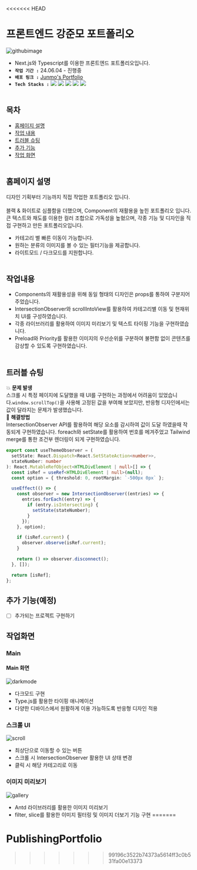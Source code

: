 <<<<<<< HEAD
# 프론트엔드 강준모 포트폴리오

![githubimage](https://github.com/user-attachments/assets/e7b265f3-639e-4de0-a4c5-4987203dca9d)

- Next.js와 Typescript를 이용한 프론트엔드 포트폴리오입니다.
  <br/>
- **`작업 기간 :`** 24.06.04 - 진행중
- **`배포 링크 :`** [Junmo's Portfolio](https://junmo-portfolio.vercel.app/)
- **`Tech Stacks :`** <img src="https://img.shields.io/badge/Next.js-000000?style=flat-square&logo=Next.js&logoColor=white"/> <img src="https://img.shields.io/badge/React-61DAFB?style=flat-square&logo=React&logoColor=black"/> <img src="https://img.shields.io/badge/Typescript-3178C6?style=flat-square&logo=Typescript&logoColor=white"/> <img src="https://img.shields.io/badge/Tailwind CSS-06B6D4?style=flat-square&logo=Tailwind CSS&logoColor=white"/> <img src="https://img.shields.io/badge/styled-components-DB7093?style=flat-square&logo=styled-components&logoColor=white"/>
  <br/>
  <br/>

## 목차

- [홈페이지 설명](#홈페이지-설명)
- [작업 내용](#작업내용)
- [트러블 슈팅](#트러블-슈팅)
- [추가 기능](<#추가-기능(예정)>)
- [작업 화면](#작업화면)
  <br/>
  <br/>

## 홈페이지 설명

디자인 기획부터 기능까지 직접 작업한 포트폴리오 입니다.  
<br/>
블랙 & 화이트로 심플함을 더했으며, Component의 재활용을 높힌 포트폴리오 입니다.
큰 텍스트와 채도를 이용한 컬러 조합으로 가독성을 높혔으며,
각종 기능 및 디자인을 직접 구현하고 만든 포트폴리오입니다.

- 카테고리 별 빠른 이동이 가능합니다.
- 원하는 분류의 이미지를 볼 수 있는 필터기능을 제공합니다.
- 라이트모드 / 다크모드를 지원합니다.
  <br/>
  <br/>

## 작업내용

- Components의 재활용성을 위해 동일 형태의 디자인은 props를 통하여 구분지어 주었습니다.
- IntersectionObserver와 scrollIntoView를 활용하여 카테고리별 이동 및 현재위치 UI를 구성하였습니다.
- 각종 라이브러리를 활용하여 이미지 미리보기 및 텍스트 타이핑 기능을 구현하였습니다.
- Preload와 Priority를 활용한 이미지의 우선순위를 구분하여 불편함 없이 콘텐츠를 감상할 수 있도록 구현하였습니다.
  <br/>
  <br/>

## 트러블 슈팅

💥 **문제 발생**  
스크롤 시 특정 페이지에 도달했을 때 UI를 구현하는 과정에서 어려움이 있었습니다.`window.scrollTop()`을 사용해 고정된 값을 부여해 보았지만, 반응형 디자인에서는 값이 달라지는 문제가 발생했습니다.
<br/>
👏 **해결방법**  
IntersectionObserver API를 활용하여 해당 요소를 감시하여 값이 도달 하였을때 작동되게 구현하였습니다. foreach와 setState를 활용하여 번호를 메겨주었고 Tailwind merge를 통한 조건부 렌더링이 되게 구현하였습니다.

```typescript
export const useThemeObserver = (
  setState: React.Dispatch<React.SetStateAction<number>>,
  stateNumber: number
): React.MutableRefObject<HTMLDivElement | null>[] => {
  const isRef = useRef<HTMLDivElement | null>(null);
  const option = { threshold: 0, rootMargin: `-500px 0px` };

  useEffect(() => {
    const observer = new IntersectionObserver((entries) => {
      entries.forEach((entry) => {
        if (entry.isIntersecting) {
          setState(stateNumber);
        }
      });
    }, option);

    if (isRef.current) {
      observer.observe(isRef.current);
    }

    return () => observer.disconnect();
  }, []);

  return [isRef];
};
```

## 추가 기능(예정)

- [ ] 추가되는 프로젝트 구현하기

## 작업화면

### Main

#### Main 화면

![darkmode](https://github.com/user-attachments/assets/e2dd9027-8634-49ad-9138-7798355b655b)

- 다크모드 구현
- Type.js를 활용한 타이핑 애니메이션
- 다양한 디바이스에서 원활하게 이용 가능하도록 반응형 디자인 적용

### 스크롤 UI

![scroll](https://github.com/user-attachments/assets/ad632af7-884e-451b-a2fd-557b814031f8)

- 최상단으로 이동할 수 있는 버튼
- 스크롤 시 IntersectionObserver 활용한 UI 상태 변경
- 클릭 시 해당 카테고리로 이동

### 이미지 미리보기

![gallery](https://github.com/user-attachments/assets/8548146d-1652-4144-a304-0a28233ed41b)

- Antd 라이브러리를 활용한 이미지 미리보기
- filter, slice를 활용한 이미지 필터링 및 이미지 더보기 기능 구현
=======
# PublishingPortfolio
>>>>>>> 99196c3522b74373a5614ff3c0b531fa00e13373
